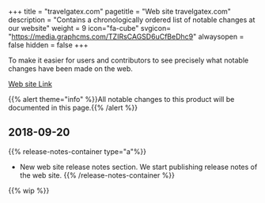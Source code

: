 +++
title = "travelgatex.com"
pagetitle = "Web site travelgatex.com"
description = "Contains a chronologically ordered list of notable changes at our website"
weight = 9
icon="fa-cube"
svgicon= "https://media.graphcms.com/TZIRsCAGSD6uCfBeDhc9"
alwaysopen = false
hidden = false
+++

To make it easier for users and contributors to see precisely what notable changes have been made on the web.

[Web site Link](https://www.travelgatex.com/)

{{% alert theme="info" %}}All notable changes to this product will be documented in this page.{{% /alert %}}

## 2018-09-20

{{% release-notes-container type="a"%}}
- New web site release notes section. We start publishing release notes of the web site.
{{% /release-notes-container %}}

{{% wip %}}
